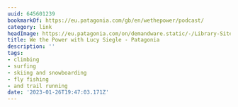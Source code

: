 ```yaml
---
uuid: 645601239
bookmarkOf: https://eu.patagonia.com/gb/en/wethepower/podcast/
category: link
headImage: https://eu.patagonia.com/on/demandware.static/-/Library-Sites-PatagoniaShared/default/dwe15af025/images/wethepower/wethepower-lucy-siegle-hero-3.jpg
title: We the Power with Lucy Siegle - Patagonia
description: ''
tags:
- climbing
- surfing
- skiing and snowboarding
- fly fishing
- and trail running
date: '2023-01-26T19:47:03.171Z'
---
```



